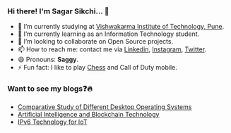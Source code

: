 ### Hi there! I'm Sagar Sikchi... 👋

<!--
**SagarSikchi/SagarSikchi** is a ✨ _special_ ✨ repository because its `README.md` (this file) appears on your GitHub profile.
Here are some ideas to get you started: -->
<!-- 
- 🤔 I’m looking for help with ... 
-->
- 🔭 I’m currently studying at [Vishwakarma Institute of Technology, Pune](http://www.vit.edu/).
- 🌱 I’m currently learning as an Information Technology student.
- 👯 I’m looking to collaborate on Open Source projects.
- 📫 How to reach me: contact me via [Linkedin](https://www.linkedin.com/in/sagar-sikchi/), [Instagram](https://www.instagram.com/___sagar.sikchi___/), [Twitter](https://twitter.com/sikchisagar).
- 😄 Pronouns: **Saggy**.
- ⚡ Fun fact: I like to play [Chess](https://lichess.org/@/TowardsInfinity) and Call of Duty mobile.

### Want to see my blogs❓🔥
- [Comparative Study of Different Desktop Operating Systems](https://sikchisagar9330.medium.com/comparative-study-of-different-desktop-operating-systems-1de58212c32d)
- [Artificial Intelligence and Blockchain Technology](https://sikchisagar9330.medium.com/artificial-intelligence-and-blockchain-technology-6750c2f5cfbc)
- [IPv6 Technology for IoT](https://sikchisagar9330.medium.com/ipv6-technology-for-iot-237e4ccdd7fa)
